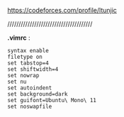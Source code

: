 https://codeforces.com/profile/ltunjic

//////////////////////////////////////

**.vimrc** :
```vim
syntax enable
filetype on
set tabstop=4
set shiftwidth=4
set nowrap
set nu
set autoindent
set background=dark
set guifont=Ubuntu\ Mono\ 11
set noswapfile
```
